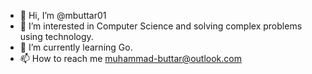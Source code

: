 - 👋 Hi, I’m @mbuttar01
- 👀 I’m interested in Computer Science and solving complex problems using technology.
- 🌱 I’m currently learning Go.
- 📫 How to reach me muhammad-buttar@outlook.com

<!---
mbuttar01/mbuttar01 is a ✨ special ✨ repository because its `README.md` (this file) appears on your GitHub profile.
You can click the Preview link to take a look at your changes.
--->
